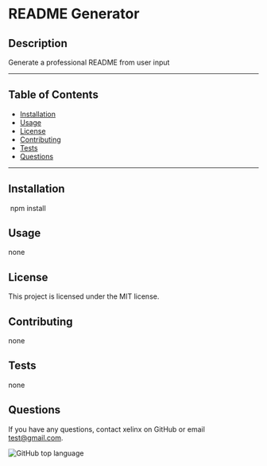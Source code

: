 
  
  # README Generator
  
  ## Description
  Generate a professional README from user input

  ---
  ## Table of Contents
  - [Installation](#installation)
  - [Usage](#usage)
  - [License](#license)
  - [Contributing](#contributing)
  - [Tests](#tests)
  - [Questions](#questions)

  ---
  ## Installation
  ​
  npm install

  ## Usage
  none

  ## License
  This project is licensed under the MIT license.

  ## Contributing
  none

  ## Tests
  none

  ## Questions
  If you have any questions, contact xelinx on GitHub or email test@gmail.com.

  ![GitHub top language](https://img.shields.io/github/languages/top/xelinx/readme-generator)
  
